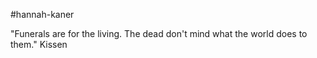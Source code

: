 #hannah-kaner

"Funerals are for the living. The dead don't mind what the world does to them." Kissen